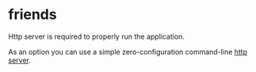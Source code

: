 # friends

Http server is required to properly run the application.

As an option you can use a simple zero-configuration command-line [http server](https://www.npmjs.com/package/http-server).
